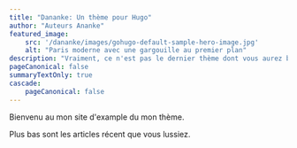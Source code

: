 ```yaml
---
title: "Dananke: Un thème pour Hugo"
author: "Auteurs Ananke"
featured_image:
    src: '/dananke/images/gohugo-default-sample-hero-image.jpg'
    alt: "Paris moderne avec une gargouille au premier plan"
description: "Vraiment, ce n'est pas le dernier thème dont vous aurez besoin."
pageCanonical: false
summaryTextOnly: true
cascade:
    pageCanonical: false
---
```

Bienvenu au mon site d'example du mon thème.

Plus bas sont les articles récent que vous lussiez.
